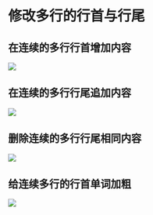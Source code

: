 # 修改多行的行首与行尾

## 在连续的多行行首增加内容

![](https://image-host-1251893006.cos.ap-chengdu.myqcloud.com/2025%2F06%2F11%2F20250611101014-1.gif)

## 在连续的多行行尾追加内容

![](https://image-host-1251893006.cos.ap-chengdu.myqcloud.com/2025%2F06%2F11%2F20250611101014.gif)

## 删除连续的多行行尾相同内容

![](https://image-host-1251893006.cos.ap-chengdu.myqcloud.com/2025%2F06%2F11%2F20250611102205.gif)

## 给连续多行的行首单词加粗

![](https://image-host-1251893006.cos.ap-chengdu.myqcloud.com/2025%2F06%2F11%2F20250611113728.gif)
